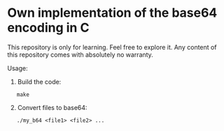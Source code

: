 # Own implementation of the base64 encoding in C
This repository is only for learning. Feel free to explore it.
Any content of this repository comes with absolutely no warranty.

Usage:

1. Build the code:
```
   make
```
   
2. Convert files to base64:
```
   ./my_b64 <file1> <file2> ...
```
